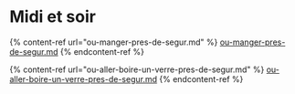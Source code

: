 # Midi et soir

{% content-ref url="ou-manger-pres-de-segur.md" %}
[ou-manger-pres-de-segur.md](ou-manger-pres-de-segur.md)
{% endcontent-ref %}

{% content-ref url="ou-aller-boire-un-verre-pres-de-segur.md" %}
[ou-aller-boire-un-verre-pres-de-segur.md](ou-aller-boire-un-verre-pres-de-segur.md)
{% endcontent-ref %}
